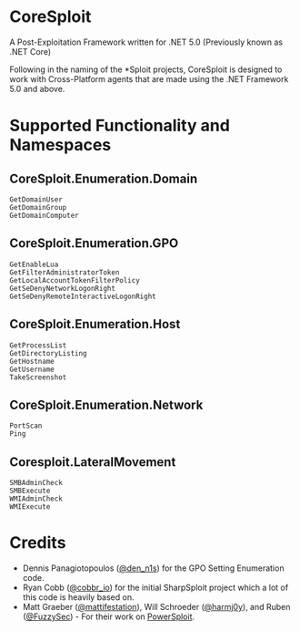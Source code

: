 # CoreSploit
A Post-Exploitation Framework written for .NET 5.0 (Previously known as .NET Core)

Following in the naming of the *Sploit projects, CoreSploit is designed to work with Cross-Platform agents that are made using the .NET Framework 5.0 and above.

# Supported Functionality and Namespaces

## CoreSploit.Enumeration.Domain
```
GetDomainUser
GetDomainGroup
GetDomainComputer
```

## CoreSploit.Enumeration.GPO
```
GetEnableLua
GetFilterAdministratorToken
GetLocalAccountTokenFilterPolicy
GetSeDenyNetworkLogonRight
GetSeDenyRemoteInteractiveLogonRight
```

## CoreSploit.Enumeration.Host
```
GetProcessList
GetDirectoryListing
GetHostname
GetUsername
TakeScreenshot
```

## CoreSploit.Enumeration.Network
```
PortScan
Ping
```

## Coresploit.LateralMovement
```
SMBAdminCheck
SMBExecute
WMIAdminCheck
WMIExecute
```

# Credits
* Dennis Panagiotopoulos ([@den_n1s](https://twitter.com/den_n1s)) for the GPO Setting Enumeration code.
* Ryan Cobb ([@cobbr_io](https://twitter.com/cobbr_io)) for the initial SharpSploit project which a lot of this code is heavily based on.
* Matt Graeber ([@mattifestation](https://twitter.com/mattifestation)), Will Schroeder ([@harmj0y](https://twitter.com/harmj0y)), and Ruben ([@FuzzySec](https://twitter.com/fuzzysec)) - For their work on [PowerSploit](https://github.com/PowerShellMafia/PowerSploit).
